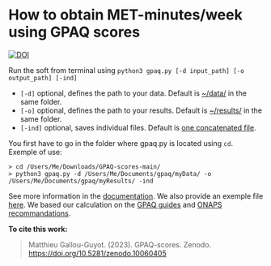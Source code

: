 # How to obtain MET-minutes/week using GPAQ scores

[![DOI](https://zenodo.org/badge/DOI/10.5281/zenodo.13895456.svg)](https://doi.org/10.5281/zenodo.13895456)


Run the soft from terminal using ```python3 gpaq.py [-d input_path] [-o output_path] [-ind]```  

- `[-d]` optional, defines the path to your data. Default is [~/data/](https://github.com/MatthieuGG/GPAQ-scores/tree/main/data) in the same folder.  
- `[-o]` optional, defines the path to your results. Default is [~/results/](https://github.com/MatthieuGG/GPAQ-scores/tree/main/results) in the same folder.  
- `[-ind]` optional, saves individual files. Default is [one concatenated file](https://github.com/MatthieuGG/GPAQ-scores/blob/main/results/concatenated_data.csv).  

You first have to go in the folder where gpaq.py is located using `cd`. Exemple of use: 

```
> cd /Users/Me/Downloads/GPAQ-scores-main/  
> python3 gpaq.py -d /Users/Me/Documents/gpaq/myData/ -o /Users/Me/Documents/gpaq/myResults/ -ind
```
See more information in the [documentation](https://github.com/MatthieuGG/GPAQ-scores/tree/main/documentation.pdf). We also provide an exemple file [here](https://github.com/MatthieuGG/GPAQ-scores/tree/main/sample.pdf). We based our calculation on the [GPAQ guides](https://www.who.int/docs/default-source/ncds/ncd-surveillance/gpaq-analysis-guide.pdf) and [ONAPS recommandations](https://onaps.fr/wp-content/uploads/2020/10/Interpre%CC%81tation-GPAQ.pdf).

**To cite this work:**
> Matthieu Gallou-Guyot. (2023). GPAQ-scores. Zenodo. https://doi.org/10.5281/zenodo.10060405  